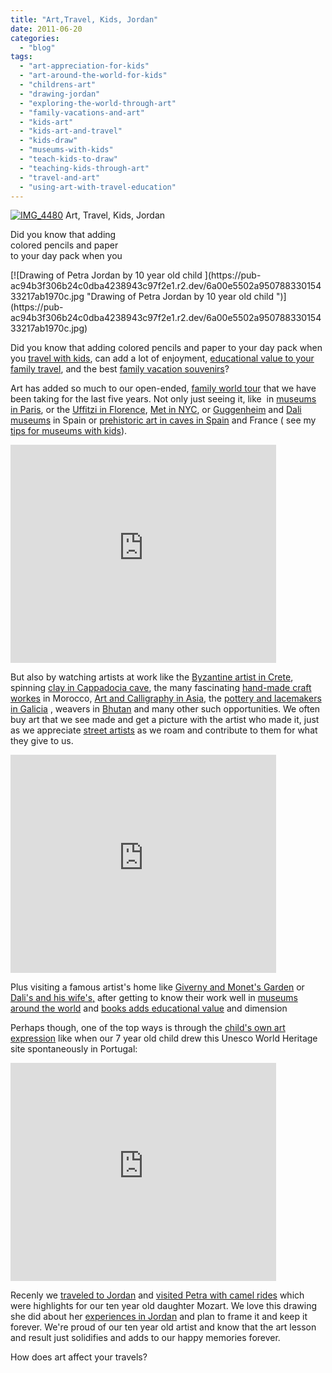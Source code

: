 ```yaml
---
title: "Art,Travel, Kids, Jordan"
date: 2011-06-20
categories: 
  - "blog"
tags: 
  - "art-appreciation-for-kids"
  - "art-around-the-world-for-kids"
  - "childrens-art"
  - "drawing-jordan"
  - "exploring-the-world-through-art"
  - "family-vacations-and-art"
  - "kids-art"
  - "kids-art-and-travel"
  - "kids-draw"
  - "museums-with-kids"
  - "teach-kids-to-draw"
  - "teaching-kids-through-art"
  - "travel-and-art"
  - "using-art-with-travel-education"
---
```


 [![IMG_4480](https://pub-ac94b3f306b24c0dba4238943c97f2e1.r2.dev/6a00e5502a95078833014e8941a843970d.jpg "IMG_4480")](https://pub-ac94b3f306b24c0dba4238943c97f2e1.r2.dev/6a00e5502a95078833014e8941a843970d.jpg) Art, Travel, Kids, Jordan

Did you know that adding  
colored pencils and paper  
to your day pack when you

<!--more--> [![Drawing of Petra Jordan by 10 year old child ](https://pub-ac94b3f306b24c0dba4238943c97f2e1.r2.dev/6a00e5502a95078833015433217ab1970c.jpg "Drawing of Petra Jordan by 10 year old child ")](https://pub-ac94b3f306b24c0dba4238943c97f2e1.r2.dev/6a00e5502a95078833015433217ab1970c.jpg)  
  
  
Did you know that adding colored pencils and paper to your day pack when you [travel with kids](http://soultravelers3new.local/2011/02/kids-friends-travel-on-the-ultimate-family-adventure.html "travel with kids"), can add a lot of enjoyment, [educational value to your family travel](http://soultravelers3new.local/2010/04/family-travel-homeschool-education-global-students-lifestyle-design-location-independent-4hww-around.html "family travel education value"), and the best [family vacation souvenirs](http://soultravelers3new.local/2010/06/family-travel-scotland-edinburgh-funny-sign-souvenir-shop-edinburgh-festival-camping.html "family vacation souvenirs")?  
  
Art has added so much to our open-ended, [family world tour](http://soultravelers3new.local/2010/04/around-the-world-family-travel-soultravelers3-digital-nomad-global-international-family-travel.html "family world tour") that we have been taking for the last five years. Not only just seeing it, like  in [museums in Paris](http://soultravelers3new.local/2006/09/madeline-linea.html "museums in paris"), or the [Uffitzi in Florence](http://soultravelers3new.local/2008/02/the-uffitzi.html "uffitzi in florence"), [Met in NYC](http://soultravelers3new.local/2009/09/family-travel-photo-nyc-usa-metropolitan-museum-of-art-egyptian.html "Metropolitan Art museum New York City with kids"), or [Guggenheim](http://soultravelers3new.local/2009/06/wow-guggenheim-bilbao-.html "guggenheim museum bilbao family vacation") and [Dali museums](http://soultravelers3new.local/2006/10/dali-musee-hot.html "Dali museum in spain travel vacation") in Spain or [prehistoric art in caves in Spain](http://soultravelers3new.local/2008/11/altamira-sistin.html "prehistoric art altamira ") and France ( see my [tips for museums with kids](http://soultravelers3new.local/2010/08/10-tips-for-travel-tours-museums-with-kids-family-friendly-travel-advice-information-help-education.html "best tips museums with kids")).  
  

<iframe src="http://www.youtube.com/embed/PlUGZt9w0GA?rel=0" width="425" frameborder="0" height="349"></iframe>

  
  
But also by watching artists at work like the [Byzantine artist in Crete](http://soultravelers3new.local/2007/06/byzantine-art.html "byzantine art in Crete"), spinning [clay in Cappadocia cave](http://soultravelers3new.local/2007/07/making-pottery.html "pottery in cappadocia, turkey in cave"), the many fascinating [hand-made craft workes](http://soultravelers3new.local/2007/04/made-by-hand.html "best hand made crafts art in Morocco") in Morocco, [Art and Calligraphy in Asia](http://soultravelers3new.local/2011/02/20-stunning-photos-chinese-new-year-georgetown-penang.html "stunning photos asia"), the [pottery and lacemakers in Galicia](http://soultravelers3new.local/2008/10/lace-pottery-in.html "pottery and lace in Galicia") , weavers in [Bhutan](http://soultravelers3new.local/2011/05/family-vacation-in-bhutan.html "bhutan vacation") and many other such opportunities. We often buy art that we see made and get a picture with the artist who made it, just as we appreciate [street artists](http://soultravelers3new.local/2007/11/prague-at-night.html "street artist in Prague") as we roam and contribute to them for what they give to us.  
  

<iframe src="http://www.youtube.com/embed/u--oJOfTs2Q?rel=0" width="425" frameborder="0" height="349"></iframe>

  
  
Plus visiting a famous artist's home like [Giverny and Monet's Garden](http://soultravelers3new.local/2006/10/giverny-monets.html "visiting Giverny Monet's garden family vacation france") or [Dali's and his wife's,](http://soultravelers3new.local/2009/07/top-10-costa-brava-secret-gems-spain.html "costa brava gems like Dali houses") after getting to know their work well in [museums around the world](http://soultravelers3new.local/2006/09/3-museums-in-a.html "museums around the world with kids") and [books adds educational value](http://soultravelers3new.local/2010/03/long-term-family-travel-homeschool-roadschool-world-school-digitalnomad-lifestyle-design-virtual-.html "education and travel homeschool books") and dimension  
  
Perhaps though, one of the top ways is through the [child's own art expression](http://soultravelers3new.local/2010/02/kids-art-creativity-travel-family-friendly-travel-education-homeschool-roadschool-.html "child's art expression") like when our 7 year old child drew this Unesco World Heritage site spontaneously in Portugal:  
  

<iframe src="http://www.youtube.com/embed/64FxMX2fzQs?rel=0" width="425" frameborder="0" height="349"></iframe>

  
  
Recenly we [traveled to Jordan](http://soultravelers3new.local/2011/05/jordan-family-travel-is-it-safe.html "travel to jordan is safe") and [visited Petra with camel rides](http://soultravelers3new.local/2011/06/family-vacation-petra-wow-.html "petra jordan family vacation ") which were highlights for our ten year old daughter Mozart. We love this drawing she did about her [experiences in Jordan](http://soultravelers3new.local/2011/05/jordan-tourismsmartest-.html "travel experiences in Jordan") and plan to frame it and keep it forever. We're proud of our ten year old artist and know that the art lesson and result just solidifies and adds to our happy memories forever.  
  
How does art affect your travels?
